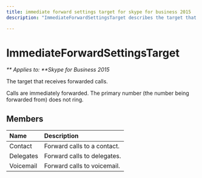 ```yaml
---
title: immediate forward settings target for skype for business 2015
description: "ImmediateForwardSettingsTarget describes the target that receives forwarded calls. Contacts, delegates, and voicemail are the properties names."

---
```

# ImmediateForwardSettingsTarget


_** Applies to: **Skype for Business 2015_

The target that receives forwarded calls.
            
Calls are immediately forwarded. The primary number (the number being forwarded from)
does not ring. 
            
## Members



|**Name**|**Description**|
|:-----|:-----|
|Contact|Forward calls to a contact.|
|Delegates|Forward calls to delegates.|
|Voicemail|Forward calls to voicemail.|
